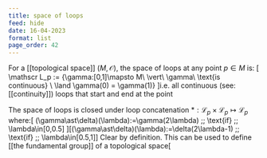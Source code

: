 ```yaml
---
title: space of loops
feed: hide
date: 16-04-2023
format: list
page_order: 42
---
```



For a [[topological space]] $(M, \mathcal O)$, the space of loops at any point $p\in M$ is: \[
\mathscr L_p := \{\gamma:[0,1]\mapsto M\ \vert\ \gamma\ \text{is continuous} \ \land \gamma(0) = \gamma(1)\}
\]i.e. all continuous (see: [[continuity]]) loops that start and end at the point

The space of loops is closed under loop concatenation $\ast: \mathscr L_p \times \mathscr L_p \mapsto \mathscr L_p$ where:\[
(\gamma\ast\delta)(\lambda):=\gamma(2\lambda) \;\; \text{if}  \;\; \lambda\in[0,0.5]
\]\[(\gamma\ast\delta)(\lambda):=\delta(2\lambda-1) \;\; \text{if}  \;\; \lambda\in[0.5,1]\]
Clear by definition. This can be used to define [[the fundamental group]] of a topological space\[